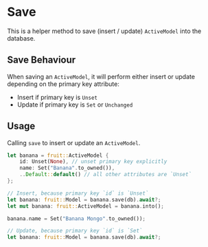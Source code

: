 # Save

This is a helper method to save (insert / update) `ActiveModel` into the database.

## Save Behaviour

When saving an `ActiveModel`, it will perform either insert or update depending on the primary key attribute:

- Insert if primary key is `Unset`
- Update if primary key is `Set` or `Unchanged`

## Usage

Calling `save` to insert or update an `ActiveModel`.

```rust
let banana = fruit::ActiveModel {
    id: Unset(None), // unset primary key explicitly
    name: Set("Banana".to_owned()),
    ..Default::default() // all other attributes are `Unset`
};

// Insert, because primary key `id` is `Unset`
let banana: fruit::Model = banana.save(db).await?;
let mut banana: fruit::ActiveModel = banana.into();

banana.name = Set("Banana Mongo".to_owned());

// Update, because primary key `id` is `Set`
let banana: fruit::Model = banana.save(db).await?;
```
